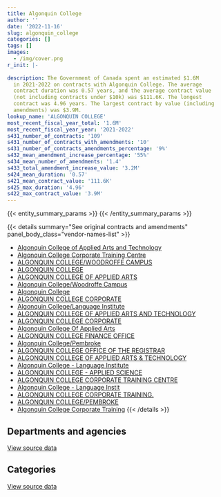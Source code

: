 ```yaml
---
title: Algonquin College
author: ''
date: '2022-11-16'
slug: algonquin_college
categories: []
tags: []
images:
  - /img/cover.png
r_init: |-
  
description: The Government of Canada spent an estimated $1.6M
  in 2021-2022 on contracts with Algonquin College. The average
  contract duration was 0.57 years, and the average contract value
  (not including contracts under $10k) was $111.6K. The longest
  contract was 4.96 years. The largest contract by value (including
  amendments) was $3.9M.
lookup_name: 'ALGONQUIN COLLEGE'
most_recent_fiscal_year_total: '1.6M'
most_recent_fiscal_year_year: '2021-2022'
s431_number_of_contracts: '109'
s431_number_of_contracts_with_amendments: '10'
s431_number_of_contracts_amendments_percentage: '9%'
s432_mean_amendment_increase_percentage: '55%'
s434_mean_number_of_amendments: '1.4'
s433_total_amendment_increase_value: '3.2M'
s424_mean_duration: '0.57'
s421_mean_contract_value: '111.6K'
s425_max_duration: '4.96'
s422_max_contract_value: '3.9M'
---
```


<script src="/rmarkdown-libs/htmlwidgets/htmlwidgets.js"></script>
<link href="/rmarkdown-libs/datatables-css/datatables-crosstalk.css" rel="stylesheet" />
<script src="/rmarkdown-libs/datatables-binding/datatables.js"></script>
<script src="/rmarkdown-libs/jquery/jquery-3.6.0.min.js"></script>
<link href="/rmarkdown-libs/dt-core-bootstrap/css/dataTables.bootstrap.min.css" rel="stylesheet" />
<link href="/rmarkdown-libs/dt-core-bootstrap/css/dataTables.bootstrap.extra.css" rel="stylesheet" />
<script src="/rmarkdown-libs/dt-core-bootstrap/js/jquery.dataTables.min.js"></script>
<script src="/rmarkdown-libs/dt-core-bootstrap/js/dataTables.bootstrap.min.js"></script>
<link href="/rmarkdown-libs/crosstalk/css/crosstalk.min.css" rel="stylesheet" />
<script src="/rmarkdown-libs/crosstalk/js/crosstalk.min.js"></script>
<script src="/rmarkdown-libs/htmlwidgets/htmlwidgets.js"></script>
<link href="/rmarkdown-libs/datatables-css/datatables-crosstalk.css" rel="stylesheet" />
<script src="/rmarkdown-libs/datatables-binding/datatables.js"></script>
<script src="/rmarkdown-libs/jquery/jquery-3.6.0.min.js"></script>
<link href="/rmarkdown-libs/dt-core-bootstrap/css/dataTables.bootstrap.min.css" rel="stylesheet" />
<link href="/rmarkdown-libs/dt-core-bootstrap/css/dataTables.bootstrap.extra.css" rel="stylesheet" />
<script src="/rmarkdown-libs/dt-core-bootstrap/js/jquery.dataTables.min.js"></script>
<script src="/rmarkdown-libs/dt-core-bootstrap/js/dataTables.bootstrap.min.js"></script>
<link href="/rmarkdown-libs/crosstalk/css/crosstalk.min.css" rel="stylesheet" />
<script src="/rmarkdown-libs/crosstalk/js/crosstalk.min.js"></script>

{{< entity_summary_params >}}
{{< /entity_summary_params >}}

{{< details summary="See original contracts and amendments" panel_body_class="vendor-names-list" >}}
- [Algonquin College of Applied Arts and Technology](https://search.open.canada.ca/en/ct/?sort=contract_value_f%20desc&page=1&search_text=%22Algonquin%20College%20of%20Applied%20Arts%20and%20Technology%22)
- [Algonquin College Corporate Training Centre](https://search.open.canada.ca/en/ct/?sort=contract_value_f%20desc&page=1&search_text=%22Algonquin%20College%20Corporate%20Training%20Centre%22)
- [ALGONQUIN COLLEGE/WOODROFFE CAMPUS](https://search.open.canada.ca/en/ct/?sort=contract_value_f%20desc&page=1&search_text=%22ALGONQUIN%20COLLEGE%2fWOODROFFE%20CAMPUS%22)
- [ALGONQUIN COLLEGE](https://search.open.canada.ca/en/ct/?sort=contract_value_f%20desc&page=1&search_text=%22ALGONQUIN%20COLLEGE%22)
- [ALGONQUIN COLLEGE OF APPLIED ARTS](https://search.open.canada.ca/en/ct/?sort=contract_value_f%20desc&page=1&search_text=%22ALGONQUIN%20COLLEGE%20OF%20APPLIED%20ARTS%22)
- [Algonquin College/Woodroffe Campus](https://search.open.canada.ca/en/ct/?sort=contract_value_f%20desc&page=1&search_text=%22Algonquin%20College%2fWoodroffe%20Campus%22)
- [Algonquin College](https://search.open.canada.ca/en/ct/?sort=contract_value_f%20desc&page=1&search_text=%22Algonquin%20College%22)
- [ALGONQUIN COLLEGE CORPORATE](https://search.open.canada.ca/en/ct/?sort=contract_value_f%20desc&page=1&search_text=%22ALGONQUIN%20COLLEGE%20%20CORPORATE%22)
- [Algonquin College/Language Institute](https://search.open.canada.ca/en/ct/?sort=contract_value_f%20desc&page=1&search_text=%22Algonquin%20College%2fLanguage%20Institute%22)
- [ALGONQUIN COLLEGE OF APPLIED ARTS AND TECHNOLOGY](https://search.open.canada.ca/en/ct/?sort=contract_value_f%20desc&page=1&search_text=%22ALGONQUIN%20COLLEGE%20OF%20APPLIED%20ARTS%20AND%20TECHNOLOGY%22)
- [ALGONQUIN COLLEGE CORPORATE](https://search.open.canada.ca/en/ct/?sort=contract_value_f%20desc&page=1&search_text=%22ALGONQUIN%20COLLEGE%20CORPORATE%22)
- [Algonquin College Of Applied Arts](https://search.open.canada.ca/en/ct/?sort=contract_value_f%20desc&page=1&search_text=%22Algonquin%20College%20Of%20Applied%20Arts%22)
- [ALGONQUIN COLLEGE FINANCE OFFICE](https://search.open.canada.ca/en/ct/?sort=contract_value_f%20desc&page=1&search_text=%22ALGONQUIN%20COLLEGE%20FINANCE%20OFFICE%22)
- [Algonquin College/Pembroke](https://search.open.canada.ca/en/ct/?sort=contract_value_f%20desc&page=1&search_text=%22Algonquin%20College%2fPembroke%22)
- [ALGONQUIN COLLEGE OFFICE OF THE REGISTRAR](https://search.open.canada.ca/en/ct/?sort=contract_value_f%20desc&page=1&search_text=%22ALGONQUIN%20COLLEGE%20OFFICE%20OF%20THE%20REGISTRAR%22)
- [ALGONQUIN COLLEGE OF APPLIED ARTS & TECHNOLOGY](https://search.open.canada.ca/en/ct/?sort=contract_value_f%20desc&page=1&search_text=%22ALGONQUIN%20COLLEGE%20OF%20APPLIED%20ARTS%20%26%20TECHNOLOGY%22)
- [Algonquin College - Language Institute](https://search.open.canada.ca/en/ct/?sort=contract_value_f%20desc&page=1&search_text=%22Algonquin%20College%20-%20Language%20Institute%22)
- [ALGONQUIN COLLEGE - APPLIED SCIENCE](https://search.open.canada.ca/en/ct/?sort=contract_value_f%20desc&page=1&search_text=%22ALGONQUIN%20COLLEGE%20-%20APPLIED%20SCIENCE%22)
- [ALGONQUIN COLLEGE CORPORATE TRAINING CENTRE](https://search.open.canada.ca/en/ct/?sort=contract_value_f%20desc&page=1&search_text=%22ALGONQUIN%20COLLEGE%20CORPORATE%20TRAINING%20CENTRE%22)
- [Algonquin College - Language Instit](https://search.open.canada.ca/en/ct/?sort=contract_value_f%20desc&page=1&search_text=%22Algonquin%20College%20-%20Language%20Instit%22)
- [ALGONQUIN COLLEGE CORPORATE TRAINING.](https://search.open.canada.ca/en/ct/?sort=contract_value_f%20desc&page=1&search_text=%22ALGONQUIN%20COLLEGE%20CORPORATE%20TRAINING.%22)
- [ALGONQUIN COLLEGE/PEMBROKE](https://search.open.canada.ca/en/ct/?sort=contract_value_f%20desc&page=1&search_text=%22ALGONQUIN%20COLLEGE%2fPEMBROKE%22)
- [Algonquin College Corporate Training](https://search.open.canada.ca/en/ct/?sort=contract_value_f%20desc&page=1&search_text=%22Algonquin%20College%20Corporate%20Training%22)
{{< /details >}}

## Departments and agencies

<div id="htmlwidget-1" style="width:100%;height:auto;" class="datatables html-widget"></div>
<script type="application/json" data-for="htmlwidget-1">{"x":{"style":"bootstrap","filter":"none","vertical":false,"data":[["<a href=\"/departments/cas-satj/\">Courts Administration Service<\/a>","<a href=\"/departments/dnd-mdn/\">National Defence<\/a>","<a href=\"/departments/ec/\">Environment and Climate Change Canada<\/a>","<a href=\"/departments/esdc-edsc/\">Employment and Social Development Canada<\/a>","<a href=\"/departments/fin/\">Department of Finance Canada<\/a>","<a href=\"/departments/hc-sc/\">Health Canada<\/a>","<a href=\"/departments/ic/\">Innovation, Science and Economic Development Canada<\/a>","<a href=\"/departments/infc/\">Infrastructure Canada<\/a>","<a href=\"/departments/nrc-cnrc/\">National Research Council Canada<\/a>","<a href=\"/departments/psc-cfp/\">Public Service Commission of Canada<\/a>","<a href=\"/departments/pwgsc-tpsgc/\">Public Services and Procurement Canada<\/a>","<a href=\"/departments/rcmp-grc/\">Royal Canadian Mounted Police<\/a>","<a href=\"/departments/ssc-spc/\">Shared Services Canada<\/a>","<a href=\"/departments/statcan/\">Statistics Canada<\/a>","<a href=\"/departments/tbs-sct/\">Treasury Board of Canada Secretariat<\/a>"],[null,1255990.91,69026.75,null,12146.96,24973,46973.7,null,12995,15447.1,32454.95,23100,24747,null,null],[16724,1270466.12,526329,24831.75,14215.94,5708.59,46723.62,18645,23160,null,36927.05,13368.66,37064,null,36779.24],[null,634538.02,null,37574.59,null,11806.41,99590.59,null,null,null,null,7228.98,63594.79,null,null],[null,1015747.81,22224.67,82539.71,null,67270,202007.23,null,10441.2,null,32544,31883.76,26666.54,76597.05,21377.5]],"container":"<table class=\"table table-striped table-hover row-border order-column display\">\n  <thead>\n    <tr>\n      <th>Department<\/th>\n      <th>2018-2019<\/th>\n      <th>2019-2020<\/th>\n      <th>2020-2021<\/th>\n      <th>2021-2022<\/th>\n    <\/tr>\n  <\/thead>\n<\/table>","options":{"order":[[4,"desc"]],"pageLength":10,"autoWidth":true,"columnDefs":[{"targets":1,"render":"function(data, type, row, meta) {\n    return type !== 'display' ? data : DTWidget.formatCurrency(data, \"$\", 2, 3, \",\", \".\", true, null);\n  }"},{"targets":2,"render":"function(data, type, row, meta) {\n    return type !== 'display' ? data : DTWidget.formatCurrency(data, \"$\", 2, 3, \",\", \".\", true, null);\n  }"},{"targets":3,"render":"function(data, type, row, meta) {\n    return type !== 'display' ? data : DTWidget.formatCurrency(data, \"$\", 2, 3, \",\", \".\", true, null);\n  }"},{"targets":4,"render":"function(data, type, row, meta) {\n    return type !== 'display' ? data : DTWidget.formatCurrency(data, \"$\", 2, 3, \",\", \".\", true, null);\n  }"},{"width":"16%","targets":[1,2,3,4]},{"className":"dt-right","targets":[1,2,3,4]}],"orderClasses":false}},"evals":["options.columnDefs.0.render","options.columnDefs.1.render","options.columnDefs.2.render","options.columnDefs.3.render"],"jsHooks":[]}</script>
<p class="text-right">
<a href="https://github.com/GoC-Spending/contracts-data/tree/main/data/out/vendors/algonquin_college/summary_by_fiscal_year_by_department.csv" class="source-data-link btn btn-link">View source data</a>
</p>

## Categories

<div id="htmlwidget-2" style="width:100%;height:auto;" class="datatables html-widget"></div>
<script type="application/json" data-for="htmlwidget-2">{"x":{"style":"bootstrap","filter":"none","vertical":false,"data":[["<a href=\"/categories/other/\">(Other)<\/a>","<a href=\"/categories/facilities_and_construction/\">Facilities and construction<\/a>","<a href=\"/categories/professional_services/\">Professional services<\/a>","<a href=\"/categories/information_technology/\">Information technology<\/a>","<a href=\"/categories/human_capital/\">Human capital<\/a>"],[24973,null,1234181.91,37119.96,221580.5],[5708.59,36779.24,1209587.37,14215.94,804651.83],[11806.41,null,564219.67,null,278307.3],[null,null,255206.99,309.2,1333783.29]],"container":"<table class=\"table table-striped table-hover row-border order-column display\">\n  <thead>\n    <tr>\n      <th>Category<\/th>\n      <th>2018-2019<\/th>\n      <th>2019-2020<\/th>\n      <th>2020-2021<\/th>\n      <th>2021-2022<\/th>\n    <\/tr>\n  <\/thead>\n<\/table>","options":{"order":[[4,"desc"]],"dom":"t","pageLength":30,"autoWidth":true,"columnDefs":[{"targets":1,"render":"function(data, type, row, meta) {\n    return type !== 'display' ? data : DTWidget.formatCurrency(data, \"$\", 2, 3, \",\", \".\", true, null);\n  }"},{"targets":2,"render":"function(data, type, row, meta) {\n    return type !== 'display' ? data : DTWidget.formatCurrency(data, \"$\", 2, 3, \",\", \".\", true, null);\n  }"},{"targets":3,"render":"function(data, type, row, meta) {\n    return type !== 'display' ? data : DTWidget.formatCurrency(data, \"$\", 2, 3, \",\", \".\", true, null);\n  }"},{"targets":4,"render":"function(data, type, row, meta) {\n    return type !== 'display' ? data : DTWidget.formatCurrency(data, \"$\", 2, 3, \",\", \".\", true, null);\n  }"},{"width":"16%","targets":[1,2,3,4]},{"className":"dt-right","targets":[1,2,3,4]}],"orderClasses":false,"lengthMenu":[10,25,30,50,100]}},"evals":["options.columnDefs.0.render","options.columnDefs.1.render","options.columnDefs.2.render","options.columnDefs.3.render"],"jsHooks":[]}</script>
<p class="text-right">
<a href="https://github.com/GoC-Spending/contracts-data/tree/main/data/out/vendors/algonquin_college/summary_by_fiscal_year_by_category.csv" class="source-data-link btn btn-link">View source data</a>
</p>
